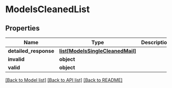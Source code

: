 # ModelsCleanedList

## Properties
Name | Type | Description | Notes
------------ | ------------- | ------------- | -------------
**detailed_response** | [**list[ModelsSingleCleanedMail]**](ModelsSingleCleanedMail.md) |  | [optional] 
**invalid** | **object** |  | [optional] 
**valid** | **object** |  | [optional] 

[[Back to Model list]](../README.md#documentation-for-models) [[Back to API list]](../README.md#documentation-for-api-endpoints) [[Back to README]](../README.md)


